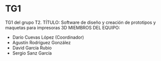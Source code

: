 # TG1
TG1 del grupo T2. 
TÍTULO: Software de diseño y creación de prototipos y maquetas para impresoras 3D
MIEMBROS DEL EQUIPO:
  - Darío Cuevas López (Coordinador)
  - Agustín Rodríguez González 
  - David García Rubio
  - Sergio Sanz García
